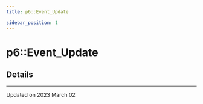 ```yaml
---
title: p6::Event_Update

sidebar_position: 1
---
```


# p6::Event_Update





## Details
-------------------------------

Updated on 2023 March 02